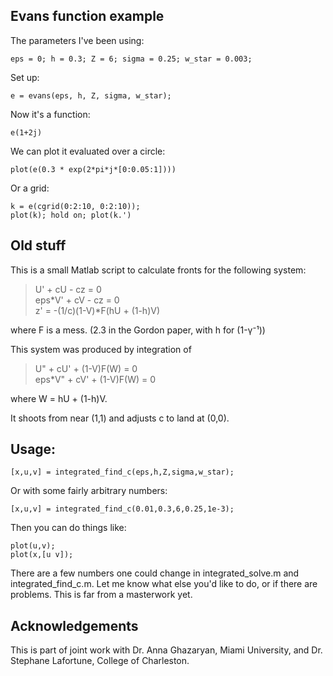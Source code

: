 Evans function example
-
The parameters I've been using:

    eps = 0; h = 0.3; Z = 6; sigma = 0.25; w_star = 0.003;  
Set up:

    e = evans(eps, h, Z, sigma, w_star);  
Now it's a function:

    e(1+2j)  
We can plot it evaluated over a circle:

    plot(e(0.3 * exp(2*pi*j*[0:0.05:1])))  
Or a grid:

    k = e(cgrid(0:2:10, 0:2:10));  
    plot(k); hold on; plot(k.')  


Old stuff
--

This is a small Matlab script to calculate fronts for the following system:
> U' + cU - cz = 0  
> eps*V' + cV - cz = 0  
> z' = -(1/c)(1-V)*F(hU + (1-h)V)  

where F is a mess. (2.3 in the Gordon paper, with h for (1-γ⁻¹))

This system was produced by integration of
> U" + cU' + (1-V)F(W) = 0  
> eps*V" + cV' + (1-V)F(W) = 0  

where W = hU + (1-h)V.

It shoots from near (1,1) and adjusts c to land at (0,0).

Usage:
-
    [x,u,v] = integrated_find_c(eps,h,Z,sigma,w_star);
Or with some fairly arbitrary numbers:

    [x,u,v] = integrated_find_c(0.01,0.3,6,0.25,1e-3);

Then you can do things like:

    plot(u,v);
    plot(x,[u v]);

There are a few numbers one could change in integrated_solve.m and integrated_find_c.m.
Let me know what else you'd like to do, or if there are problems.  This is far from a
masterwork yet.

Acknowledgements
--
This is part of joint work with Dr. Anna Ghazaryan, Miami University, and Dr.
Stephane Lafortune, College of Charleston.
